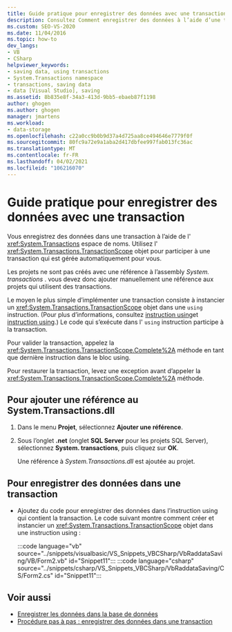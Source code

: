 ```yaml
---
title: Guide pratique pour enregistrer des données avec une transaction
description: Consultez Comment enregistrer des données à l’aide d’une transaction avec les outils de DataSet dans Visual Studio. Vous enregistrez des données dans une transaction à l’aide de l’espace de noms System. transactions.
ms.custom: SEO-VS-2020
ms.date: 11/04/2016
ms.topic: how-to
dev_langs:
- VB
- CSharp
helpviewer_keywords:
- saving data, using transactions
- System.Transactions namespace
- transactions, saving data
- data [Visual Studio], saving
ms.assetid: 8b835e8f-34a3-413d-9bb5-ebaeb87f1198
author: ghogen
ms.author: ghogen
manager: jmartens
ms.workload:
- data-storage
ms.openlocfilehash: c22a0cc9b0b9d37a4d725aa8ce494646e7779f0f
ms.sourcegitcommit: 80fc9a72e9a1aba2d417dbfee997fab013fc36ac
ms.translationtype: MT
ms.contentlocale: fr-FR
ms.lasthandoff: 04/02/2021
ms.locfileid: "106216070"
---
```

# <a name="how-to-save-data-by-using-a-transaction"></a>Guide pratique pour enregistrer des données avec une transaction

Vous enregistrez des données dans une transaction à l’aide de l' <xref:System.Transactions> espace de noms. Utilisez l' <xref:System.Transactions.TransactionScope> objet pour participer à une transaction qui est gérée automatiquement pour vous.

Les projets ne sont pas créés avec une référence à l’assembly *System. transactions* . vous devez donc ajouter manuellement une référence aux projets qui utilisent des transactions.

Le moyen le plus simple d’implémenter une transaction consiste à instancier un <xref:System.Transactions.TransactionScope> objet dans une `using` instruction. (Pour plus d’informations, consultez [instruction using](/dotnet/visual-basic/language-reference/statements/using-statement)et [instruction using](/dotnet/csharp/language-reference/keywords/using-statement).) Le code qui s’exécute dans l' `using` instruction participe à la transaction.

Pour valider la transaction, appelez la <xref:System.Transactions.TransactionScope.Complete%2A> méthode en tant que dernière instruction dans le bloc using.

Pour restaurer la transaction, levez une exception avant d’appeler la <xref:System.Transactions.TransactionScope.Complete%2A> méthode.

## <a name="to-add-a-reference-to-the-systemtransactionsdll"></a>Pour ajouter une référence au System.Transactions.dll

1. Dans le menu **Projet**, sélectionnez **Ajouter une référence**.

2. Sous l’onglet **.net** (onglet **SQL Server** pour les projets SQL Server), sélectionnez **System. transactions**, puis cliquez sur **OK**.

     Une référence à *System.Transactions.dll* est ajoutée au projet.

## <a name="to-save-data-in-a-transaction"></a>Pour enregistrer des données dans une transaction

- Ajoutez du code pour enregistrer des données dans l’instruction using qui contient la transaction. Le code suivant montre comment créer et instancier un <xref:System.Transactions.TransactionScope> objet dans une instruction using :

     :::code language="vb" source="../snippets/visualbasic/VS_Snippets_VBCSharp/VbRaddataSaving/VB/Form2.vb" id="Snippet11":::
     :::code language="csharp" source="../snippets/csharp/VS_Snippets_VBCSharp/VbRaddataSaving/CS/Form2.cs" id="Snippet11":::

## <a name="see-also"></a>Voir aussi

- [Enregistrer les données dans la base de données](../data-tools/save-data-back-to-the-database.md)
- [Procédure pas à pas : enregistrer des données dans une transaction](../data-tools/save-data-in-a-transaction.md)
